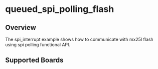 # queued_spi_polling_flash

## Overview
The spi_interrupt example shows how to communicate with mx25l flash using spi polling functional API.

## Supported Boards
